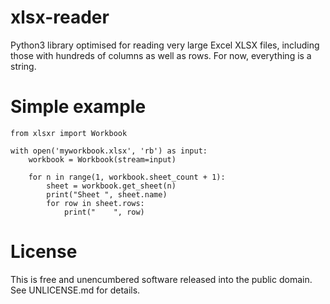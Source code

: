 xlsx-reader
===========

Python3 library optimised for reading very large Excel XLSX files, including those with hundreds of columns as well as rows. For now, everything is a string.

# Simple example

```
from xlsxr import Workbook

with open('myworkbook.xlsx', 'rb') as input:
    workbook = Workbook(stream=input)

    for n in range(1, workbook.sheet_count + 1):
        sheet = workbook.get_sheet(n)
        print("Sheet ", sheet.name)
        for row in sheet.rows:
            print("    ", row)
```


# License

This is free and unencumbered software released into the public domain. See UNLICENSE.md for details.
